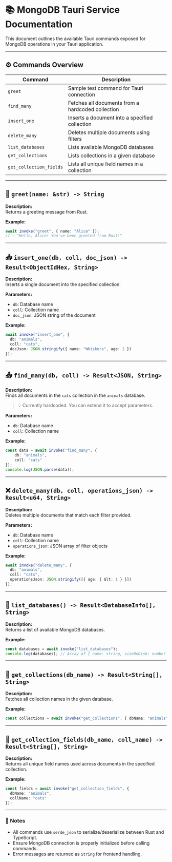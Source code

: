 # 📚 MongoDB Tauri Service Documentation

This document outlines the available Tauri commands exposed for MongoDB operations in your Tauri application.

---

## ⚙️ Commands Overview

| Command               | Description                                  |
|-----------------------|----------------------------------------------|
| `greet`               | Sample test command for Tauri connection     |
| `find_many`           | Fetches all documents from a hardcoded collection |
| `insert_one`          | Inserts a document into a specified collection |
| `delete_many`         | Deletes multiple documents using filters     |
| `list_databases`      | Lists available MongoDB databases            |
| `get_collections`     | Lists collections in a given database        |
| `get_collection_fields` | Lists all unique field names in a collection |

---

## 🧪 `greet(name: &str) -> String`

**Description:**  
Returns a greeting message from Rust.

**Example:**
```ts
await invoke("greet", { name: "Alice" });
// → "Hello, Alice! You've been greeted from Rust!"
```

---

## 📥 `insert_one(db, coll, doc_json) -> Result<ObjectIdHex, String>`

**Description:**  
Inserts a single document into the specified collection.

**Parameters:**
- `db`: Database name
- `coll`: Collection name
- `doc_json`: JSON string of the document

**Example:**
```ts
await invoke("insert_one", {
  db: "animals",
  coll: "cats",
  docJson: JSON.stringify({ name: "Whiskers", age: 2 })
});
```

---

## 📤 `find_many(db, coll) -> Result<JSON, String>`

**Description:**  
Finds all documents in the `cats` collection in the `animals` database.

> 💡 Currently hardcoded. You can extend it to accept parameters.

**Parameters:**
- `db`: Database name
- `coll`: Collection name

**Example:**
```ts
const data = await invoke("find_many", {
    db: "animals",
    coll: "cats"
});
console.log(JSON.parse(data));
```

---

## ❌ `delete_many(db, coll, operations_json) -> Result<u64, String>`

**Description:**  
Deletes multiple documents that match each filter provided.

**Parameters:**
- `db`: Database name
- `coll`: Collection name
- `operations_json`: JSON array of filter objects

**Example:**
```ts
await invoke("delete_many", {
  db: "animals",
  coll: "cats",
  operationsJson: JSON.stringify([{ age: { $lt: 1 } }])
});
```

---

## 📂 `list_databases() -> Result<DatabaseInfo[], String>`

**Description:**  
Returns a list of available MongoDB databases.

**Example:**
```ts
const databases = await invoke("list_databases");
console.log(databases); // Array of { name: string, sizeOnDisk: number }
```

---

## 📁 `get_collections(db_name) -> Result<String[], String>`

**Description:**  
Fetches all collection names in the given database.

**Example:**
```ts
const collections = await invoke("get_collections", { dbName: "animals" });
```

---

## 🧾 `get_collection_fields(db_name, coll_name) -> Result<String[], String>`

**Description:**  
Returns all unique field names used across documents in the specified collection.

**Example:**
```ts
const fields = await invoke("get_collection_fields", {
  dbName: "animals",
  collName: "cats"
});
```

---

### 🔧 Notes

- All commands use `serde_json` to serialize/deserialize between Rust and TypeScript.
- Ensure MongoDB connection is properly initialized before calling commands.
- Error messages are returned as `String` for frontend handling.